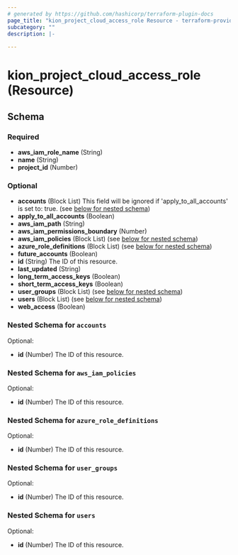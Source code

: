 ```yaml
---
# generated by https://github.com/hashicorp/terraform-plugin-docs
page_title: "kion_project_cloud_access_role Resource - terraform-provider-kion"
subcategory: ""
description: |-
  
---
```


# kion_project_cloud_access_role (Resource)





<!-- schema generated by tfplugindocs -->
## Schema

### Required

- **aws_iam_role_name** (String)
- **name** (String)
- **project_id** (Number)

### Optional

- **accounts** (Block List) This field will be ignored if 'apply_to_all_accounts' is set to: true. (see [below for nested schema](#nestedblock--accounts))
- **apply_to_all_accounts** (Boolean)
- **aws_iam_path** (String)
- **aws_iam_permissions_boundary** (Number)
- **aws_iam_policies** (Block List) (see [below for nested schema](#nestedblock--aws_iam_policies))
- **azure_role_definitions** (Block List) (see [below for nested schema](#nestedblock--azure_role_definitions))
- **future_accounts** (Boolean)
- **id** (String) The ID of this resource.
- **last_updated** (String)
- **long_term_access_keys** (Boolean)
- **short_term_access_keys** (Boolean)
- **user_groups** (Block List) (see [below for nested schema](#nestedblock--user_groups))
- **users** (Block List) (see [below for nested schema](#nestedblock--users))
- **web_access** (Boolean)

<a id="nestedblock--accounts"></a>
### Nested Schema for `accounts`

Optional:

- **id** (Number) The ID of this resource.


<a id="nestedblock--aws_iam_policies"></a>
### Nested Schema for `aws_iam_policies`

Optional:

- **id** (Number) The ID of this resource.


<a id="nestedblock--azure_role_definitions"></a>
### Nested Schema for `azure_role_definitions`

Optional:

- **id** (Number) The ID of this resource.


<a id="nestedblock--user_groups"></a>
### Nested Schema for `user_groups`

Optional:

- **id** (Number) The ID of this resource.


<a id="nestedblock--users"></a>
### Nested Schema for `users`

Optional:

- **id** (Number) The ID of this resource.


